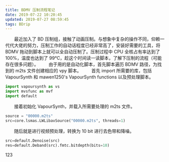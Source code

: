 ```yaml
---
title: BDMV 压制流程笔记
date: 2019-07-22 10:20:45
updated: 2019-07-27 08:59:45
tags: BDrip
---
```

　　最近加入了 BD 压制组，接触了动画压制。与想象中复杂的操作不同，仰赖一代代大佬的努力，压制工作的自动话程度已经非常高了，安装好需要的工具，将 BDMV 拖动到脚本上就可以全自动压制了。压制过程中 CPU 全核占有率达到了 100%，温度也达到了 99℃，趁这个时间读一读脚本，了解下压制的流程（可能存在很多问题）。
　　由于用的是自动化脚本，首先脚本遍历 BDMV 路径，为找到的 m2ts 文件创建相应的 vpy 脚本。
　　首先 import 所需要的库，包括 VapourSynth 和 mawen1250's VapourSynth functions 以及预处理脚本。
``` python
import vapoursynth as vs
import mvsfunc as mvf
import default
```
　　接着初始化 VapourSynth，并载入所需要处理的 m2ts 文件。
``` python
source = "00000.m2ts"
src=core.lsmas.LWLibavSource("00000.m2ts", threads=1)
```
　　随后就是进行视频预处理，转换为 10 bit 进行去色带和降噪。
``` python
src=default.Denoise(src)
res=default.Deband(src).fmtc.bitdepth(bits=10)
```
123